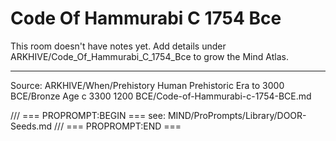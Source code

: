 # Code Of Hammurabi C 1754 Bce

This room doesn't have notes yet. Add details under ARKHIVE/Code_Of_Hammurabi_C_1754_Bce to grow the Mind Atlas.

---
Source: ARKHIVE/When/Prehistory Human Prehistoric Era to 3000 BCE/Bronze Age c 3300 1200 BCE/Code-of-Hammurabi-c-1754-BCE.md

/// === PROPROMPT:BEGIN ===
see: MIND/ProPrompts/Library/DOOR-Seeds.md
/// === PROPROMPT:END ===
